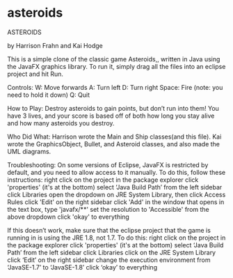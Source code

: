 # asteroids
ASTEROIDS

by Harrison Frahn and Kai Hodge

This is a simple clone of the classic game Asteroids,, written in Java using the JavaFX graphics library. To run it, simply drag all the files into an eclipse project and hit Run.

Controls: 
W: Move forwards
A: Turn left
D: Turn right
Space: Fire (note: you need to hold it down)
Q: Quit

How to Play:
Destroy asteroids to gain points, but don’t run into them! You have 3 lives, and your score is based off of both how long you stay alive and how many asteroids you destroy.

Who Did What:
Harrison wrote the Main and Ship classes(and this file).
Kai wrote the GraphicsObject, Bullet, and Asteroid classes, and also made the UML diagrams.


Troubleshooting:
On some versions of Eclipse, JavaFX is restricted by default, and you need to allow access to it manually. To do this, follow these instructions:
right click on the project in the package explorer
click 'properties' (it's at the bottom)
select ‘Java Build Path’ from the left sidebar
click Libraries
open the dropdown on JRE System Library, then click Access Rules
click 'Edit' on the right sidebar
click 'Add' in the window that opens
in the text box, type 'javafx/**'
set the resolution to 'Accessible' from the above dropdown
click 'okay' to everything 

If this doesn’t work, make sure that the eclipse project that the game is running in is using the JRE 1.8, not 1.7. To do this:
right click on the project in the package explorer
click 'properties' (it's at the bottom)
select ‘Java Build Path’ from the left sidebar
click Libraries
click on the JRE System Library
click ‘Edit’ on the right sidebar
change the execution environment from ‘JavaSE-1.7’ to ‘JavaSE-1.8’
click ‘okay’ to everything
